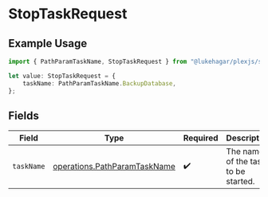# StopTaskRequest

## Example Usage

```typescript
import { PathParamTaskName, StopTaskRequest } from "@lukehagar/plexjs/sdk/models/operations";

let value: StopTaskRequest = {
    taskName: PathParamTaskName.BackupDatabase,
};
```

## Fields

| Field                                                                               | Type                                                                                | Required                                                                            | Description                                                                         |
| ----------------------------------------------------------------------------------- | ----------------------------------------------------------------------------------- | ----------------------------------------------------------------------------------- | ----------------------------------------------------------------------------------- |
| `taskName`                                                                          | [operations.PathParamTaskName](../../../sdk/models/operations/pathparamtaskname.md) | :heavy_check_mark:                                                                  | The name of the task to be started.                                                 |